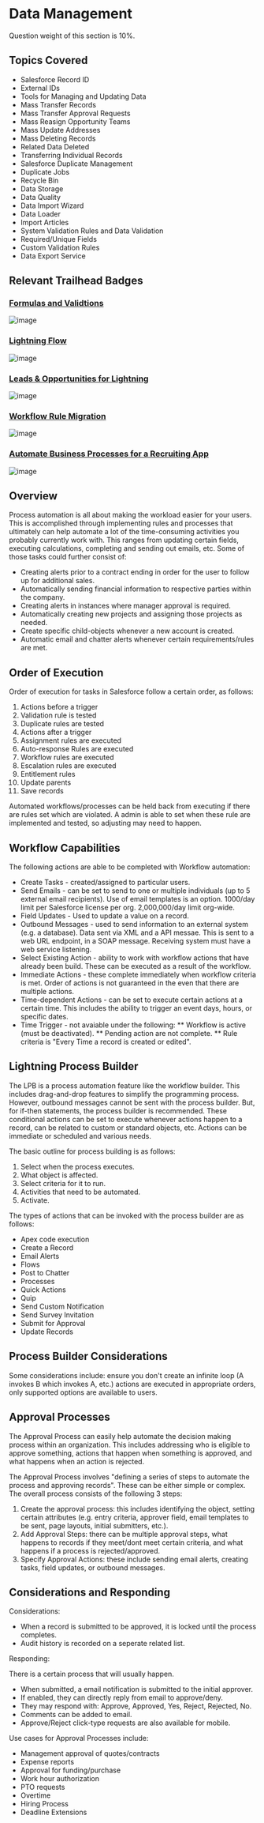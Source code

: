 # Data Management

Question weight of this section is 10%.

## Topics Covered

* Salesforce Record ID
* External IDs
* Tools for Managing and Updating Data
* Mass Transfer Records
* Mass Transfer Approval Requests
* Mass Reasign Opportunity Teams
* Mass Update Addresses 
* Mass Deleting Records
* Related Data Deleted
* Transferring Individual Records
* Salesforce Duplicate Management
* Duplicate Jobs
* Recycle Bin
* Data Storage
* Data Quality
* Data Import Wizard
* Data Loader
* Import Articles
* System Validation Rules and Data Validation
* Required/Unique Fields
* Custom Validation Rules
* Data Export Service

## Relevant Trailhead Badges

### [Formulas and Validtions](https://trailhead.salesforce.com/en/content/learn/modules/point_click_business_logic)
![image](images/10/badge1.png)
### [Lightning Flow](https://trailhead.salesforce.com/en/content/learn/modules/business_process_automation?trail_id=automate_business_processes)
![image](images/10/badge2.png)
### [Leads & Opportunities for Lightning](https://trailhead.salesforce.com/en/content/learn/modules/leads_opportunities_lightning_experience)
![image](images/10/badge3.png)
### [Workflow Rule Migration](https://trailhead.salesforce.com/en/content/learn/modules/workflow_migration)
![image](images/10/badge4.png)
### [Automate Business Processes for a Recruiting App](https://trailhead.salesforce.com/en/content/learn/projects/automate-business-processes-recruiting-app)
![image](images/10/badge5.png)


## Overview

Process automation is all about making the workload easier for your users. This is accomplished through implementing rules and processes that ultimately can help automate a lot of the time-consuming activities you probably currently work with. This ranges from updating certain fields, executing calculations, completing and sending out emails, etc. Some of those tasks could further consist of:

* Creating alerts prior to a contract ending in order for the user to follow up for additional sales.
* Automatically sending financial information to respective parties within the company.
* Creating alerts in instances where manager approval is required.
* Automatically creating new projects and assigning those projects as needed.
* Create specific child-objects whenever a new account is created.
* Automatic email and chatter alerts whenever certain requirements/rules are met.

## Order of Execution

Order of execution for tasks in Salesforce follow a certain order, as follows:
  1. Actions before a trigger
  2. Validation rule is tested
  3. Duplicate rules are tested
  4. Actions after a trigger
  5. Assignment rules are executed
  6. Auto-response Rules are executed
  7. Workflow rules are executed
  8. Escalation rules are executed
  9. Entitlement rules
  10. Update parents
  11. Save records
  
Automated workflows/processes can be held back from executing if there are rules set which are violated. A admin is able to set when these rule are implemented and tested, so adjusting may need to happen. 

## Workflow Capabilities

The following actions are able to be completed with Workflow automation:
* Create Tasks - created/assigned to particular users.
* Send Emails - can be set to send to one or multiple individuals (up to 5 external email recipients). Use of email templates is an option. 1000/day limit per Salesforce license per org. 2,000,000/day limit org-wide.
* Field Updates - Used to update a value on a record. 
* Outbound Messages - used to send information to an external system (e.g. a database). Data sent via XML and a API messae. This is sent to a web URL endpoint, in a SOAP message. Receiving system must have a web service listening.
* Select Existing Action - ability to work with workflow actions that have already been build. These can be executed as a result of the workflow.
* Immediate Actions - these complete immediately when workflow criteria is met. Order of actions is not guaranteed in the even that there are multiple actions.
* Time-dependent Actions - can be set to execute certain actions at a certain time. This includes the ability to trigger an event days, hours, or specific dates.
* Time Trigger - not avaiable under the following:
  ** Workflow is active (must be deactivated).
  ** Pending action are not complete.
  ** Rule criteria is "Every Time a record is created or edited". 
  
## Lightning Process Builder

The LPB is a process automation feature like the workflow builder. This includes drag-and-drop features to simplify the programming process. However, outbound messages cannot be sent with the process builder. But, for if-then statements, the process builder is recommended. These conditional actions can be set to execute whenever actions happen to a record, can be related to custom or standard objects, etc. Actions can be immediate or scheduled and various needs. 

The basic outline for process building is as follows:
1. Select when the process executes.
2. What object is affected.
3. Select criteria for it to run.
4. Activities that need to be automated.
5. Activate.

The types of actions that can be invoked with the process builder are as follows:
* Apex code execution
* Create a Record
* Email Alerts
* Flows
* Post to Chatter
* Processes
* Quick Actions
* Quip
* Send Custom Notification
* Send Survey Invitation
* Submit for Approval
* Update Records

## Process Builder Considerations

Some considerations include: ensure you don't create an infinite loop (A invokes B which invokes A, etc.) actions are executed in appropriate orders, only supported options are available to users.

## Approval Processes

The Approval Process can easily help automate the decision making process within an organization. This includes addressing who is eligible to approve something, actions that happen when something is approved, and what happens when an action is rejected. 

The Approval Process involves "defining a series of steps to automate the process and approving records". These can be either simple or complex. The overall process consists of the following 3 steps:

1. Create the approval process: this includes identifying the object, setting certain attributes (e.g. entry criteria, approver field, email templates to be sent, page layouts, initial submitters, etc.).
2. Add Approval Steps: there can be multiple approval steps, what happens to records if they meet/dont meet certain criteria, and what happens if a process is rejected/approved.
3. Specify Approval Actions: these include sending email alerts, creating tasks, field updates, or outbound messages.

## Considerations and Responding

Considerations: 

* When a record is submitted to be approved, it is locked until the process completes.
* Audit history is recorded on a seperate related list.

Responding: 

There is a certain process that will usually happen.
* When submitted, a email notification is submitted to the initial approver. 
* If enabled, they can directly reply from email to approve/deny.
* They may respond with: Approve, Approved, Yes, Reject, Rejected, No.
* Comments can be added to email.
* Approve/Reject click-type requests are also available for mobile. 

Use cases for Approval Processes include:
* Management approval of quotes/contracts
* Expense reports
* Approval for funding/purchase
* Work hour authorization
* PTO requests
* Overtime
* Hiring Process
* Deadline Extensions
